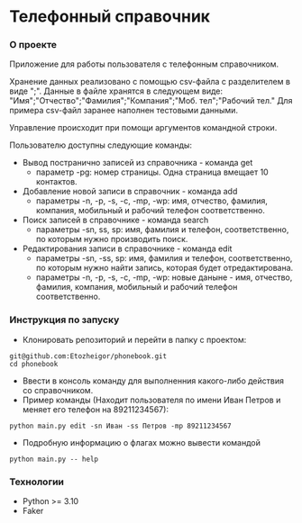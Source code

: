# Телефонный справочник

### О проекте

Приложение для работы пользователя с телефонным справочником.

Хранение данных реализовано с помощью csv-файла с разделителем в виде ";".
Данные в файле хранятся в следующем виде:
"Имя";"Отчество";"Фамилия";"Компания";"Моб. тел";"Рабочий тел."
Для примера csv-файл заранее наполнен тестовыми данными.

Управление происходит при помощи аргументов командной строки.

Пользователю доступны следующие команды:
- Вывод постранично записей из справочника - команда get
    - параметр -pg: номер страницы. Одна страница вмещает 10 контактов.
- Добавление новой записи в справочник - команда add
    - параметры -n, -p, -s, -c, -mp, -wp: имя, отчество, фамилия,
    компания, мобильный и рабочий телефон соответственно.
- Поиск записей в справочнике - команда search
     - параметры -sn, ss, sp: имя, фамилия и телефон, соответственно,
    по которым нужно производить поиск.
- Редактирования записи в справочнике - команда edit
     - параметры -sn, -ss, sp: имя, фамилия и телефон, соответственно,
    по которым нужно найти запись, которая будет отредактирована.
    - параметры -n, -p, -s, -c, -mp, -wp: новые даныне - имя, отчество, фамилия,
    компания, мобильный и рабочий телефон соответственно.


### Инструкция по запуску
- Клонировать репозиторий и перейти в папку с проектом:
```
git@github.com:Etozheigor/phonebook.git
cd phonebook
```
- Ввести в консоль команду для выполненния какого-либо действия со справочником.
- Пример команды (Находит пользователя по имени Иван Петров и меняет его телефон на 89211234567):
```
python main.py edit -sn Иван -ss Петров -mp 89211234567
```
- Подробную информацию о флагах можно вывести командой
```
python main.py -- help
```


### Технологии
- Python >= 3.10
- Faker
